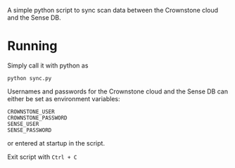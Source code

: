 A simple python script to sync scan data between the Crownstone cloud and the Sense DB.

# Running

Simply call it with python as

	python sync.py

Usernames and passwords for the Crownstone cloud and the Sense DB can either be set as environment variables:

	CROWNSTONE_USER
	CROWNSTONE_PASSWORD
	SENSE_USER
	SENSE_PASSWORD

or entered at startup in the script.

Exit script with `Ctrl + C`
